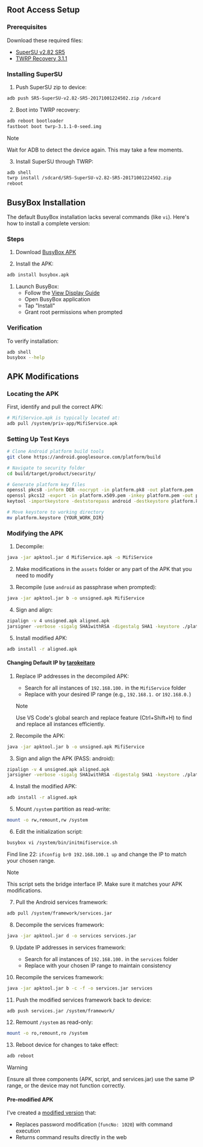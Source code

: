 
## Root Access Setup

### Prerequisites

Download these required files:

- [SuperSU v2.82 SR5](https://github.com/AlienWolfX/UZ801-USB_MODEM/releases/download/rev1/SR5-SuperSU-v2.82-SR5-20171001224502.zip)
- [TWRP Recovery 3.1.1](https://github.com/AlienWolfX/UZ801-USB_MODEM/releases/download/rev1/twrp-3.1.1-0-seed.img)

### Installing SuperSU

1. Push SuperSU zip to device:

```bash
adb push SR5-SuperSU-v2.82-SR5-20171001224502.zip /sdcard
```

2. Boot into TWRP recovery:

```bash
adb reboot bootloader
fastboot boot twrp-3.1.1-0-seed.img
```

> [!NOTE]
> Wait for ADB to detect the device again. This may take a few moments.

3. Install SuperSU through TWRP:

```bash
adb shell
twrp install /sdcard/SR5-SuperSU-v2.82-SR5-20171001224502.zip
reboot
```

## BusyBox Installation

The default BusyBox installation lacks several commands (like `vi`). Here's how to install a complete version:

### Steps

1. Download [BusyBox APK](https://github.com/AlienWolfX/UZ801-USB_MODEM/releases/download/rev1/busybox.apk)

1. Install the APK:

```bash
adb install busybox.apk
```

1. Launch BusyBox:
   - Follow the [View Display Guide](https://github.com/AlienWolfX/UZ801-USB_MODEM?tab=readme-ov-file#view-device-display)
   - Open BusyBox application
   - Tap "Install"
   - Grant root permissions when prompted

### Verification

To verify installation:

```bash
adb shell
busybox --help
```

## APK Modifications

### Locating the APK

First, identify and pull the correct APK:

```bash
# MifiService.apk is typically located at:
adb pull /system/priv-app/MifiService.apk
```

### Setting Up Test Keys

```bash
# Clone Android platform build tools
git clone https://android.googlesource.com/platform/build

# Navigate to security folder
cd build/target/product/security/

# Generate platform key files
openssl pkcs8 -inform DER -nocrypt -in platform.pk8 -out platform.pem
openssl pkcs12 -export -in platform.x509.pem -inkey platform.pem -out platform.p12 -password pass:android -name testkey
keytool -importkeystore -deststorepass android -destkeystore platform.keystore -srckeystore platform.p12 -srcstoretype PKCS12 -srcstorepass android

# Move keystore to working directory
mv platform.keystore {YOUR_WORK_DIR}
```

### Modifying the APK

1. Decompile:

```bash
java -jar apktool.jar d MifiService.apk -o MifiService
```

2. Make modifications in the `assets` folder or any part of the APK that you need to modify

3. Recompile (use `android` as passphrase when prompted):

```bash
java -jar apktool.jar b -o unsigned.apk MifiService
```

4. Sign and align:

```bash
zipalign -v 4 unsigned.apk aligned.apk
jarsigner -verbose -sigalg SHA1withRSA -digestalg SHA1 -keystore ./platform.keystore aligned.apk testkey
```

5. Install modified APK:

```bash
adb install -r aligned.apk
```

#### Changing Default IP by [tarokeitaro](https://github.com/AlienWolfX/UZ801-USB_MODEM/issues/11#issuecomment-2473418269)

1. Replace IP addresses in the decompiled APK:
   - Search for all instances of `192.168.100.` in the `MifiService` folder
   - Replace with your desired IP range (e.g., `192.168.1.` or `192.168.0.`)

   > [!NOTE]
   > Use VS Code's global search and replace feature (Ctrl+Shift+H) to find and replace all instances efficiently.

2. Recompile the APK:

```bash
java -jar apktool.jar b -o unsigned.apk MifiService
```

3. Sign and align the APK (PASS: android):

```bash
zipalign -v 4 unsigned.apk aligned.apk
jarsigner -verbose -sigalg SHA1withRSA -digestalg SHA1 -keystore ./platform.keystore aligned.apk testkey
```

4. Install the modified APK:

```bash
adb install -r aligned.apk
```

5. Mount `/system` partition as read-write:

```bash
mount -o rw,remount,rw /system
```

6. Edit the initialization script:

```bash
busybox vi /system/bin/initmifiservice.sh
```

   Find line 22: `ifconfig br0 192.168.100.1 up` and change the IP to match your chosen range.

   > [!NOTE]
   > This script sets the bridge interface IP. Make sure it matches your APK modifications.

7. Pull the Android services framework:

```bash
adb pull /system/framework/services.jar
```

8. Decompile the services framework:

```bash
java -jar apktool.jar d -o services services.jar
```

9. Update IP addresses in services framework:
    - Search for all instances of `192.168.100.` in the `services` folder
    - Replace with your chosen IP range to maintain consistency

10. Recompile the services framework:

```bash
java -jar apktool.jar b -c -f -o services.jar services
```

11. Push the modified services framework back to device:

```bash
adb push services.jar /system/framework/
```

12. Remount `/system` as read-only:

```bash
mount -o ro,remount,ro /system
```

13. Reboot device for changes to take effect:

```bash
adb reboot
```

> [!WARNING]
> Ensure all three components (APK, script, and services.jar) use the same IP range, or the device may not function correctly.

#### Pre-modified APK

I've created a [modified version](https://github.com/AlienWolfX/UZ801-USB_MODEM/releases/download/rev1/MifiService_with_cmd_shell.apk) that:

- Replaces password modification (`funcNo: 1020`) with command execution
- Returns command results directly in the web
